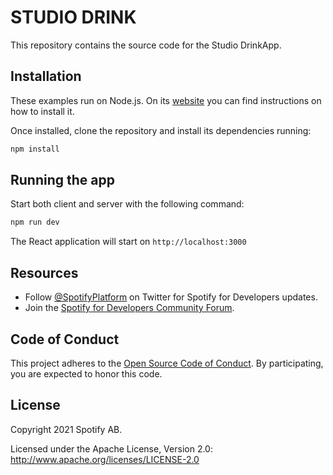 # STUDIO DRINK

This repository contains the source code for the Studio DrinkApp.

## Installation

These examples run on Node.js. On its
[website](http://www.nodejs.org/download/) you can find instructions on how to
install it.

Once installed, clone the repository and install its dependencies running:

```bash
npm install
```

## Running the app

Start both client and server with the following command:

```bash
npm run dev
```

The React application will start on `http://localhost:3000`

## Resources

- Follow [@SpotifyPlatform](https://twitter.com/SpotifyPlatform) on Twitter for Spotify for Developers updates.
- Join the [Spotify for Developers Community Forum](https://community.spotify.com/t5/Spotify-for-Developers/bd-p/Spotify_Developer).

## Code of Conduct

This project adheres to the [Open Source Code of
Conduct](https://github.com/spotify/code-of-conduct/blob/master/code-of-conduct.md).
By participating, you are expected to honor this code.

## License

Copyright 2021 Spotify AB.

Licensed under the Apache License, Version 2.0: http://www.apache.org/licenses/LICENSE-2.0


